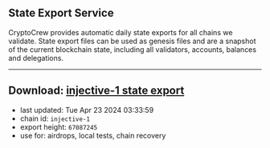## State Export Service
CryptoCrew provides automatic daily state exports for all chains we validate. State export files can be used as genesis files and are a snapshot of the current blockchain state, including all validators, accounts, balances and delegations.

---
**Download: [injective-1 state export](https://dl-eu2.ccvalidators.com/SERVICE/injective/injective-1_export_67087245.json)**
---

- last updated: Tue Apr 23 2024 03:33:59
- chain id: `injective-1`
- export height: `67087245`
- use for: airdrops, local tests, chain recovery
